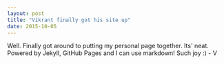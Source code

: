 ```yaml
---
layout: post
title: "Vikrant finally got his site up"
date: 2015-10-05
---
```


Well. Finally got around to putting my personal page together. Its' neat. Powered by Jekyll, GitHub Pages and I can use markdown! Such joy :)  - V
